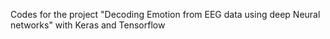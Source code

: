 Codes for the project "Decoding Emotion from EEG data using deep Neural networks" with Keras and Tensorflow
